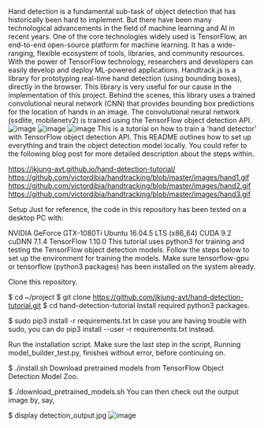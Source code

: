 Hand detection is a fundamental sub-task of object detection that has historically been hard to implement. But there have been many technological advancements in the field of machine learning and AI in recent years.
One of the core technologies widely used is TensorFlow, an end-to-end open-source platform for machine learning. It has a wide-ranging, flexible ecosystem of tools, libraries, and community resources. With the power of TensorFlow technology, researchers and developers can easily develop and deploy ML-powered applications.
Handtrack.js is a library for prototyping real-time hand detection (using bounding boxes), directly in the browser. This library is very useful for our cause in the implementation of this project. Behind the scenes, this library uses a trained convolutional neural network (CNN) that provides bounding box predictions for the location of hands in an image. The convolutional neural network (ssdlite, mobilenetv2) is trained using the TensorFlow object detection API.
![image](https://user-images.githubusercontent.com/85755206/127895263-79c71568-761b-4d16-80f6-e9ab1138e5a4.png)
![image](https://user-images.githubusercontent.com/85755206/127895289-f4c5812d-5cfb-4d99-984d-369f258f4aea.png)
![image](https://user-images.githubusercontent.com/85755206/127895496-ae4c4724-6fb1-46cb-8dd7-518423dcc451.png)
This is a tutorial on how to train a 'hand detector' with TensorFlow object detection API. This README outlines how to set up everything and train the object detection model locally. You could refer to the following blog post for more detailed description about the steps within.

https://jkjung-avt.github.io/hand-detection-tutorial/
https://github.com/victordibia/handtracking/blob/master/images/hand1.gif
https://github.com/victordibia/handtracking/blob/master/images/hand2.gif
https://github.com/victordibia/handtracking/blob/master/images/hand3.gif

Setup
Just for reference, the code in this repository has been tested on a desktop PC with:

NVIDIA GeForce GTX-1080Ti
Ubuntu 16.04.5 LTS (x86_64)
CUDA 9.2
cuDNN 7.1.4
TensorFlow 1.10.0
This tutorial uses python3 for training and testing the TensorFlow object detection models. Follow the steps below to set up the environment for training the models. Make sure tensorflow-gpu or tensorflow (python3 packages) has been installed on the system already.

Clone this repository.

$ cd ~/project
$ git clone https://github.com/jkjung-avt/hand-detection-tutorial.git
$ cd hand-detection-tutorial
Install required python3 packages.

$ sudo pip3 install -r requirements.txt
In case you are having trouble with sudo, you can do pip3 install --user -r requirements.txt instead.

Run the installation script. Make sure the last step in the script, Running model_builder_test.py, finishes without error, before continuing on.

$ ./install.sh
Download pretrained models from TensorFlow Object Detection Model Zoo.

$ ./download_pretrained_models.sh
You can then check out the output image by, say,

$ display detection_output.jpg
![image](https://user-images.githubusercontent.com/85755206/127896264-c562fdb7-7931-4d54-ab80-9adb24dfa1d6.png)
